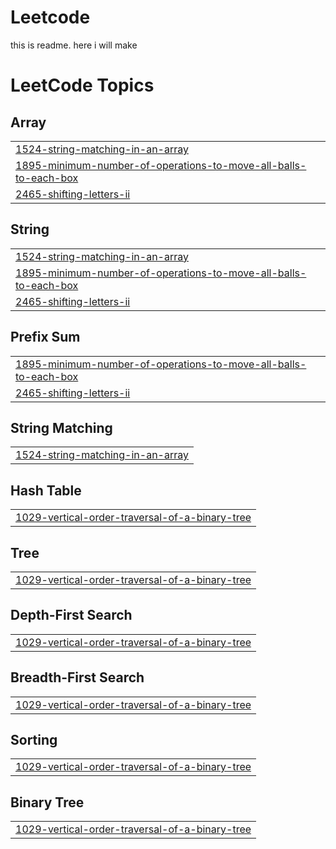 # Leetcode
this is readme. here i will make
<!---LeetCode Topics Start-->
# LeetCode Topics
## Array
|  |
| ------- |
| [1524-string-matching-in-an-array](https://github.com/TheVinaySagar/Leetcode/tree/master/1524-string-matching-in-an-array) |
| [1895-minimum-number-of-operations-to-move-all-balls-to-each-box](https://github.com/TheVinaySagar/Leetcode/tree/master/1895-minimum-number-of-operations-to-move-all-balls-to-each-box) |
| [2465-shifting-letters-ii](https://github.com/TheVinaySagar/Leetcode/tree/master/2465-shifting-letters-ii) |
## String
|  |
| ------- |
| [1524-string-matching-in-an-array](https://github.com/TheVinaySagar/Leetcode/tree/master/1524-string-matching-in-an-array) |
| [1895-minimum-number-of-operations-to-move-all-balls-to-each-box](https://github.com/TheVinaySagar/Leetcode/tree/master/1895-minimum-number-of-operations-to-move-all-balls-to-each-box) |
| [2465-shifting-letters-ii](https://github.com/TheVinaySagar/Leetcode/tree/master/2465-shifting-letters-ii) |
## Prefix Sum
|  |
| ------- |
| [1895-minimum-number-of-operations-to-move-all-balls-to-each-box](https://github.com/TheVinaySagar/Leetcode/tree/master/1895-minimum-number-of-operations-to-move-all-balls-to-each-box) |
| [2465-shifting-letters-ii](https://github.com/TheVinaySagar/Leetcode/tree/master/2465-shifting-letters-ii) |
## String Matching
|  |
| ------- |
| [1524-string-matching-in-an-array](https://github.com/TheVinaySagar/Leetcode/tree/master/1524-string-matching-in-an-array) |
## Hash Table
|  |
| ------- |
| [1029-vertical-order-traversal-of-a-binary-tree](https://github.com/TheVinaySagar/Leetcode/tree/master/1029-vertical-order-traversal-of-a-binary-tree) |
## Tree
|  |
| ------- |
| [1029-vertical-order-traversal-of-a-binary-tree](https://github.com/TheVinaySagar/Leetcode/tree/master/1029-vertical-order-traversal-of-a-binary-tree) |
## Depth-First Search
|  |
| ------- |
| [1029-vertical-order-traversal-of-a-binary-tree](https://github.com/TheVinaySagar/Leetcode/tree/master/1029-vertical-order-traversal-of-a-binary-tree) |
## Breadth-First Search
|  |
| ------- |
| [1029-vertical-order-traversal-of-a-binary-tree](https://github.com/TheVinaySagar/Leetcode/tree/master/1029-vertical-order-traversal-of-a-binary-tree) |
## Sorting
|  |
| ------- |
| [1029-vertical-order-traversal-of-a-binary-tree](https://github.com/TheVinaySagar/Leetcode/tree/master/1029-vertical-order-traversal-of-a-binary-tree) |
## Binary Tree
|  |
| ------- |
| [1029-vertical-order-traversal-of-a-binary-tree](https://github.com/TheVinaySagar/Leetcode/tree/master/1029-vertical-order-traversal-of-a-binary-tree) |
<!---LeetCode Topics End-->